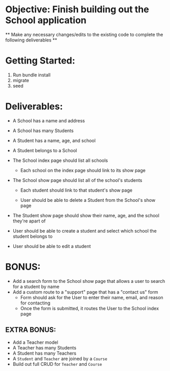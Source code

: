# Objective: Finish building out the School application

** Make any necessary changes/edits to the existing code to complete the following deliverables **

# Getting Started:

1. Run bundle install
2. migrate
3. seed

# Deliverables:

- A School has a name and address

- A School has many Students

- A Student has a name, age, and school

- A Student belongs to a School

- The School index page should list all schools

  - Each school on the index page should link to its show page

- The School show page should list all of the school's students

  - Each student should link to that student's show page

  - User should be able to delete a Student from the School's show page

- The Student show page should show their name, age, and the school they're apart of

- User should be able to create a student and select which school the student belongs to




- User should be able to edit a student






# BONUS:
- Add a search form to the School show page that allows a user to search for a student by name
- Add a custom route to a "support" page that has a "contact us" form
  - Form should ask for the User to enter their name, email, and reason for contacting
  - Once the form is submitted, it routes the User to the School index page 
  
 ## EXTRA BONUS: 
 - Add a Teacher model
  - A Teacher has many Students
  - A Student has many Teachers
  - A `Student` and `Teacher` are joined by a `Course`
 - Build out full CRUD for `Teacher` and `Course`
